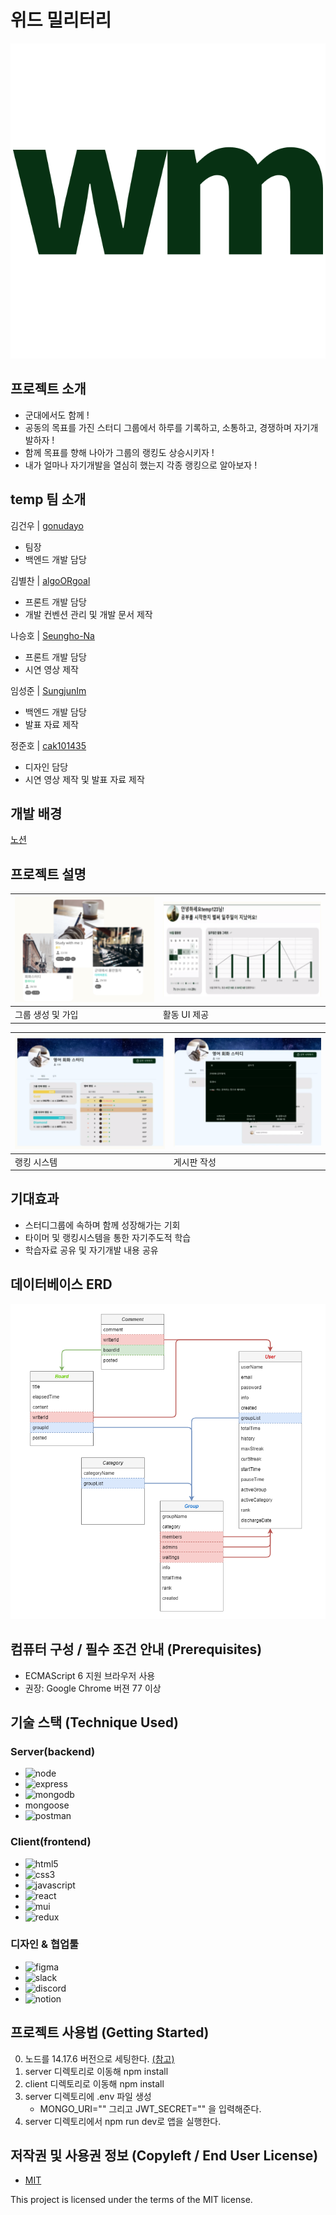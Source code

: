 # 위드 밀리터리

![Logo](./image/Logo.png)

## 프로젝트 소개

- 군대에서도 함께 !
- 공동의 목표를 가진 스터디 그룹에서
  하루를 기록하고, 소통하고, 경쟁하며 자기개발하자 !
- 함께 목표를 향해 나아가 그룹의 랭킹도 상승시키자 !
- 내가 얼마나 자기개발을 열심히 했는지 각종 랭킹으로 알아보자 !

## temp 팀 소개

김건우 | [gonudayo](https://github.com/gonudayo)

- 팀장
- 백엔드 개발 담당

김별찬 | [algoORgoal](https://github.com/algoORgoal)

- 프론트 개발 담당
- 개발 컨벤션 관리 및 개발 문서 제작

나승호 | [Seungho-Na](https://github.com/Seungho-Na)

- 프론트 개발 담당
- 시연 영상 제작

임성준 | [SungjunIm](https://github.com/SungjunIm)

- 백엔드 개발 담당
- 발표 자료 제작

정준호 | [cak101435](https://github.com/cak101435)

- 디자인 담당
- 시연 영상 제작 및 발표 자료 제작

## 개발 배경

[노션](https://gonudayo.notion.site/10b27d5f75b441fd840340911c97154f)

## 프로젝트 설명

| ![group](./image/group.png) | ![ui](./image/ui.png) |
| --------------------------- | --------------------- |
| 그룹 생성 및 가입           | 활동 UI 제공          |

| ![rank](./image/rank.png) | ![board](./image/board.png) |
| ------------------------- | --------------------------- |
| 랭킹 시스템               | 게시판 작성                 |

## 기대효과

- 스터디그룹에 속하며 함께 성장해가는 기회
- 타이머 및 랭킹시스템을 통한 자기주도적 학습
- 학습자료 공유 및 자기개발 내용 공유

## 데이터베이스 ERD

![ERD](./image/ERD.png)

## 컴퓨터 구성 / 필수 조건 안내 (Prerequisites)

- ECMAScript 6 지원 브라우저 사용
- 권장: Google Chrome 버젼 77 이상

## 기술 스택 (Technique Used)

### Server(backend)

- <img class="logo" alt="node" src="https://img.shields.io/badge/node.js-339933?style=flat-square&logo=node.js&logoColor=white" />
- <img class="logo" alt="express" src="https://img.shields.io/badge/Express-cccccc?style=flat-square&logo=express&logoColor=black" />
- <img class="logo" alt="mongodb" src="https://img.shields.io/badge/MongoDB-47A248?style=flat-square&logo=mongodb&logoColor=white" />
- mongoose
- <img class="logo" alt="postman" src="https://img.shields.io/badge/Postman-FF6C37?style=flat-square&logo=postman&logoColor=white" />

### Client(frontend)

- <img class="logo" alt="html5" src="https://img.shields.io/badge/HTML5-E34F26?style=flat-square&logo=html5&logoColor=white" />
- <img class="logo" alt="css3" src="https://img.shields.io/badge/CSS3-1572B6?style=flat-square&logo=css3&logoColor=white" />
- <img class="logo" alt="javascript" src="https://img.shields.io/badge/JavaScript-F7DF1E?style=flat-square&logo=javascript&logoColor=black" />
- <img class="logo" alt="react" src="https://img.shields.io/badge/React-61DAFB?style=flat-square&logo=react&logoColor=black" />
- <img class="logo" alt="mui" src="https://img.shields.io/badge/MUI-007FFF?style=flat-square&logo=mui&logoColor=black" />
- <img class="logo" alt="redux" src="https://img.shields.io/badge/Redux-764ABC?style=flat-square&logo=redux&logoColor=black" />

### 디자인 & 협업툴

- <img class="logo" alt="figma" src="https://img.shields.io/badge/figma-F24E1E?style=flat-square&logo=figma&logoColor=black" />
- <img class="logo" alt="slack" src="https://img.shields.io/badge/Slack-8B89CC?style=flat-square&logo=slack&logoColor=black" />
- <img class="logo" alt="discord" src="https://img.shields.io/badge/discord-5865F2?style=flat-square&logo=discord&logoColor=black" />
- <img class="logo" alt="notion" src="https://img.shields.io/badge/notion-56B366?style=flat-square&logo=notion&logoColor=black" />

## 프로젝트 사용법 (Getting Started)

0. 노드를 14.17.6 버전으로 세팅한다. [(참고)](https://velog.io/@gonudayo/ubuntu-%ED%99%98%EA%B2%BD%EC%97%90-node.js-%EC%B4%88%EA%B0%84%EB%8B%A8-%EC%84%B8%ED%8C%85)
1. server 디렉토리로 이동해 npm install
2. client 디렉토리로 이동해 npm install
3. server 디렉토리에 .env 파일 생성
   - MONGO_URI="" 그리고 JWT_SECRET="" 을 입력해준다.
4. server 디렉토리에서 npm run dev로 앱을 실행한다.

## 저작권 및 사용권 정보 (Copyleft / End User License)

- [MIT](https://github.com/osamhack2021/Web_With_Military_temp/blob/master/license.md)

This project is licensed under the terms of the MIT license.
